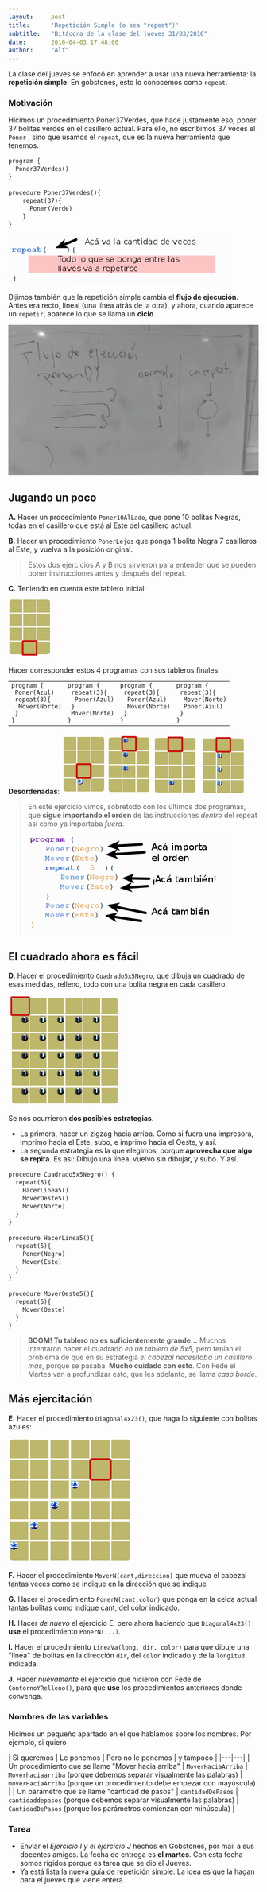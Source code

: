 ```yaml
---
layout:     post
title:      'Repetición Simple (o sea "repeat")'
subtitle:   "Bitácora de la clase del jueves 31/03/2016"
date:       2016-04-03 17:48:00
author:     "Alf"
---
```


La clase del jueves se enfocó en aprender a usar una nueva herramienta: la **repetición simple**.
En gobstones, esto lo conocemos como `repeat`.

### Motivación

Hicimos un procedimiento Poner37Verdes, que hace justamente eso, poner 37 bolitas verdes en el casillero actual. Para ello, no escribimos 37 veces el `Poner` , sino que usamos el `repeat`, que es la nueva herramienta que tenemos.

```gbs
program {
  Poner37Verdes()
}

procedure Poner37Verdes(){
    repeat(37){
      Poner(Verde)
    }
}
```

![repetir.png](/img/2016-03-31/repetir.png)

Dijimos también que la repetición simple cambia el **flujo de ejecución**. Antes era recto, lineal (una línea atrás de la otra), y ahora, cuando aparece un `repetir`, aparece lo que se llama un **ciclo**.

![flujoRepeat.png](/img/2016-03-31/flujoRepeat.png)


## Jugando un poco
**A.** Hacer un procedimiento `Poner10AlLado`, que pone 10 bolitas Negras, todas en el casillero que está al Este del casillero actual.

**B.** Hacer un procedimiento `PonerLejos` que ponga 1 bolita Negra 7 casilleros al Este, y vuelva a la posición original.

> Estos dos ejercicios A y B nos sirvieron para entender que se pueden poner instrucciones antes y después del repeat.

**C.** Teniendo en cuenta este tablero inicial:

![tinicial.png](/img/2016-03-31/tinicial.png)

Hacer corresponder estos 4 programas con sus tableros finales:

<table style="font-family:monospace; font-size: small"><tr>
<td>
program { <br/>
&nbsp;Poner(Azul)<br/>
&nbsp;repeat(3){<br/>
&nbsp;&nbsp;Mover(Norte)<br/>
&nbsp;}<br/>
}
</td>
<td>
program {<br/>
&nbsp;repeat(3){<br/>
&nbsp;&nbsp;Poner(Azul)<br/>
&nbsp;}<br/>
&nbsp;Mover(Norte)<br/>
}
</td>
<td>
program {<br/>
&nbsp;repeat(3){<br/>
&nbsp;&nbsp;Poner(Azul)<br/>
&nbsp;&nbsp;Mover(Norte)<br/>
&nbsp;}<br/>
}
</td>
<td>
program {<br/>
&nbsp;repeat(3){<br/>
&nbsp;&nbsp;Mover(Norte)<br/>
&nbsp;&nbsp;Poner(Azul)<br/>
&nbsp;}<br/>
}
</td>
</tr></table>

**Desordenadas**:
![tFinal1.png](/img/2016-03-31/tFinal1.png) ![tFinal2.png](/img/2016-03-31/tFinal2.png) ![tFinal3.png](/img/2016-03-31/tFinal3.png) ![tFinal4.png](/img/2016-03-31/tFinal4.png)

> En este ejercicio vimos, sobretodo con los últimos dos programas, que **sigue importando el orden** de las instrucciones _dentro_ del repeat así como ya importaba _fuera_.
>
> ![orden.png](/img/2016-03-31/orden.png)

## El cuadrado ahora es fácil

**D.** Hacer el procedimiento `Cuadrado5x5Negro`, que dibuja un cuadrado de esas medidas, relleno, todo con una bolita negra en cada casillero.

![cuadrado.png](/img/2016-03-31/cuadrado.png)

Se nos ocurrieron **dos posibles estrategias**.

* La primera, hacer un zigzag hacia arriba. Como si fuera una impresora, imprimo hacia el Este, subo, e imprimo hacia el Oeste, y así.
* La segunda estrategia es la que elegimos, porque **aprovecha que algo se repita**. Es así: Dibujo una línea, vuelvo sin dibujar, y subo. Y así.


```gbs
procedure Cuadrado5x5Negro() {
  repeat(5){
    HacerLinea5()
    MoverOeste5()
    Mover(Norte)
  }
}

procedure HacerLinea5(){
  repeat(5){
    Poner(Negro)
    Mover(Este)
  }
}

procedure MoverOeste5(){
  repeat(5){
    Mover(Oeste)
  }
}
```

> **BOOM! Tu tablero no es suficientemente grande...**
Muchos intentaron hacer el cuadrado _en un tablero de 5x5_, pero tenían el problema de que en su estrategia _el cabezal necesitaba un casillero más_, porque se pasaba.
> **Mucho cuidado con esto**. Con Fede el Martes van a profundizar esto, que les adelanto, se llama _caso borde_.


## Más ejercitación
**E.** Hacer el procedimiento `Diagonal4x23()`, que haga lo siguiente con bolitas azules:

![23.png](/img/2016-03-31/23.png)

**F.** Hacer el procedimiento `MoverN(cant,direccion)` que mueva el cabezal tantas veces como se indique en la dirección que se indique

**G.** Hacer el procedimiento `PonerN(cant,color)` que ponga en la celda actual tantas bolitas como indique cant, del color indicado.

**H.**  Hacer _de nuevo_ el ejercicio E, pero ahora haciendo que `Diagonal4x23()` **use** el procedimiento `PonerN(...)`.

**I.** Hacer el procedimiento `LineaVa(long, dir, color)` para que dibuje  una "línea" de bolitas en la dirección `dir`, del `color` indicado y de la `longitud` indicada.

**J.** Hacer _nuevamente_ el ejercicio que hicieron con Fede de `ContornoYRelleno()`, para que **use** los procedimientos anteriores donde convenga.

### Nombres de las variables

Hicimos un pequeño apartado en el que hablamos sobre los nombres.
Por ejemplo, si quiero

| Si queremos | Le ponemos | Pero no le ponemos | y tampoco |
|---|---|
| Un procedimiento que se llame "Mover hacia arriba" |  `MoverHaciaArriba` | `Moverhaciaarriba` (porque debemos  separar visualmente las palabras) |  `moverHaciaArriba` (porque un procedimiento debe empezar con mayúscula) |
| Un parámetro que se llame "cantidad de pasos" |  `cantidadDePasos` | `cantidaddepasos` (porque debemos  separar visualmente las palabras)  | `CantidadDePasos`  (porque los parámetros comienzan con minúscula) |

### Tarea

* Enviar el _Ejercicio I y el ejercicio J_ hechos en Gobstones, por mail a sus docentes amigos. La fecha de entrega es **el martes**. Con esta fecha somos rígidos porque es tarea que se dio el Jueves.
* Ya está lista la [nueva guía de repetición simple](http://inpr-sarmiento.mumuki.io/guides/34-fundamentos-repeticion-simple). La idea es que la hagan para el jueves que viene entera.
